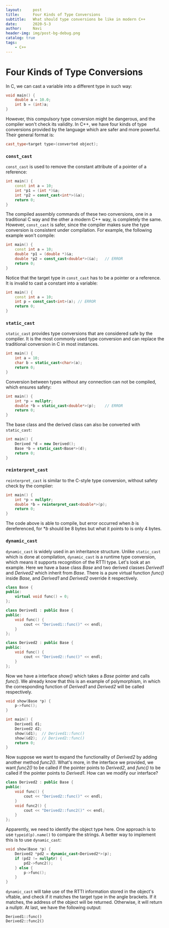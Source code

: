 ```yaml
---
layout:     post
title:      Four Kinds of Type Conversions
subtitle:   What should type conversions be like in modern C++
date:       2020-5-3
author:     Navi
header-img: img/post-bg-debug.png
catalog: true
tags:
    - C++
---
```


# Four Kinds of Type Conversions

In C, we can cast a variable into a different type in such way:

```c
void main() {
    double a = 10.0;
    int b = (int)a;
}
```

However, this compulsory type conversion might be dangerous, and the compiler won't check its validity. In C++, we have four kinds of type conversions provided by the language which are safer and more powerful. Their general format is:

```cpp
cast_type<target type>(converted object);
```

### `const_cast`	

`const_cast` is used to remove the constant attribute of a pointer of a reference:

```cpp
int main() {
    const int a = 10;
    int *p1 = (int *)&a;
    int *p2 = const_cast<int*>(&a);
    return 0;
}
```

The compiled assembly commands of these two conversions, one in a traditional C way and the other a modern C++ way, is completely the same. However, `const_cast` is safer, since the compiler makes sure the type conversion is consistent under compilation. For example, the following example won't compile:

```cpp
int main() {
    const int a = 10;
    double *p1 = (double *)&a;
    double *p2 = const_cast<double*>(&a);	// ERROR
    return 0;
}
```

Notice that the target type in `const_cast` has to be a pointer or a reference. It is invalid to cast a constant into a variable:

```cpp
int main() {
    const int a = 10;
    int p = const_cast<int>(a);	// ERROR
    return 0;
}
```

### `static_cast`

`static_cast` provides type conversions that are considered safe by the compiler. It is the most commonly used type conversion and can replace the traditional conversion in C in most instances.

```cpp
int main() {
    int a = 10;
    char b = static_cast<char>(a);
    return 0;
}
```

Conversion between types without any connection can not be compiled, which ensures safety:

```cpp
int main() {
    int *p = nullptr;
    double *b = static_cast<double*>(p);	// ERROR
    return 0;
}
```

The base class and the derived class can also be converted with `static_cast`:

```cpp
int main() {
    Derived *d = new Derived();
    Base *b = static_cast<Base*>(d);
    return 0;
}
```

### `reinterpret_cast`

`reinterpret_cast` is similar to the C-style type conversion, without safety check by the complier:

```cpp
int main() {
    int *p = nullptr;
    double *b = reinterpret_cast<double*>(p);
    return 0;
}
```

The code above is able to compile, but error occurred when *b* is dereferenced, for **b* should be 8 bytes but what it points to is only 4 bytes.

### `dynamic_cast`	

`dynamic_cast` is widely used in an inheritance structure. Unlike `static_cast` which is done at compilation, `dynamic_cast` is a runtime type conversion, which means it supports recognition of the RTTI type. Let's look at an example. Here we have a base class *Base* and two derived classes *Derived1* and *Derived2* which inherit from *Base*. There is a pure virtual function *func()* inside *Base*, and *Derived1* and *Derived2* override it respectively.

```cpp
class Base {
public:
    virtual void func() = 0;
};

class Derived1 : public Base {
public:
    void func() {
        cout << "Derived1::func()" << endl;
    }
};

class Derived2 : public Base {
public:
    void func() {
        cout << "Derived2::func()" << endl;
    }
};
```

Now we have a interface *show()* which takes a *Base* pointer and calls *func()*. We already know that this is an example of polymorphism, in which the corresponding function of *Derived1* and *Derived2* will be called respectively.

```cpp
void show(Base *p) {
    p->func();
}

int main() {
    Derived1 d1;
    Derived2 d2;
    show(&d1);	// Derived1::func()
    show(&d2);	// Derived2::func()
    return 0;
}
```

Now suppose we want to expand the functionality of *Derived2* by adding another method *func2()*. What's more, in the interface we provided, we want *func2()* to be called if the pointer points to *Derived2*, and *func()* to be called if the pointer points to  *Derived1*. How can we modify our interface?

```cpp
class Derived2 : public Base {
public:
    void func() {
        cout << "Derived2::func()" << endl;
    }
    void func2() {
        cout << "Derived2::func2()" << endl;
    }
};
```

Apparently, we need to identify the object type here. One approach is to use `typeid(p).name()` to compare the strings. A better way to implement this is to use `dynamic_cast`:

```cpp
void show(Base *p) {
    Derived2 *pd2 = dynamic_cast<Derived2*>(p);
    if (pd2 != nullptr) {
        pd2->func2();
    } else {
    	p->func();
    }
}
```

`dynamic_cast` will take use of the RTTI information stored in the object's vftable, and check if it matches the target type in the angle brackets. If it matches, the address of the object will be returned. Otherwise, it will return a nullptr. At last, we have the following output:

```
Derived1::func()
Derived2::func2()
```

